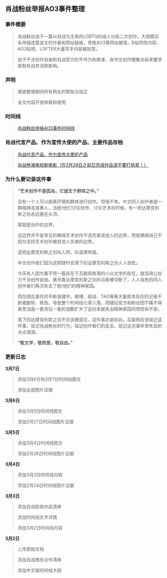 ## 肖战粉丝举报AO3事件整理
### 事件概要
>肖战粉丝由于一篇以肖战为主角的LGBTQ的成人分级二次创作，大规模实名举报连载该文的作者和网站链接，导致AO3等网站被墙，B站同性内容、AO3贴吧、LOFTER大量写手内容被封禁。
>
>由于干涉创作自由和肖战官方的不作为和推诿，各中文创作圈集合起来要求抵制肖战并消除影响。
### 声明
>感谢整理期间所有网友的帮助与指正
>
>全文内容开放转载和使用
### 时间线
>[肖战粉丝举报AO3事件时间线](https://github.com/Feb27HistoryMoment/XiaoZhanGate/blob/master/Timeline.md)
### 肖战代言产品、作为宣传大使的产品、主要作品存档
>[肖战代言产品、作为宣传大使的产品](https://github.com/Feb27HistoryMoment/XiaoZhanGate/blob/master/endorsermentList.md)

>[肖战参演电视剧电影（在2月29日之前已完成作品请不要打低星！）](https://github.com/Feb27HistoryMoment/XiaoZhanGate/blob/master/TVfilmList.md)
### 为什么要记录这件事
>**“艺术创作不是孤岛，它诞生于群体之中。”**
>
>没有一个人可以脱离环境和群体进行创作。但很不幸，中文同人创作者是一群精神吉普赛人，当她/他们讨论创作、讨论艺术的时候，有一把达摩克利斯之剑永远悬在头顶。
>
>那就是创作的边界。
>
>这边界并不是常见的确保艺术创作不去伤害其他人的边界，而是确保自己不因为坚持艺术创作被其他人伤害的边界。
>
>这把达摩克利斯之剑叫人肉，叫滥用举报。
>
>中文创作者们因为这把随时会落下的达摩克利斯之剑人人自危。
>
>今天有人因为看不惯一篇存在于互联网角落的小众文学的存在，就滥用公权力干涉创作自由。悬吊着达摩克利斯之剑的马鬃被切断了，人人自危的同人创作者们再次失去了她/他们的精神家园。
>
>而在随后事件的不断发酵中，微博、超话、TAG等等大量原本存在的记录不断被删除、修改，导致整个时间线七零八落，而随后官方和粉丝团不痛不痒甚至当面一套背后一套的道歉扩大了这份本就失去精神家园的愤怒和不安。
>
>落下的达摩克利斯之剑不应该被遗忘，这件事亦是如此。互联网应该铭记这件事，铭记肖战粉丝的行为，铭记创作者们的反击，铭记这次事件里失去的点点滴滴。
>
>**“敬文学，敬热爱，敬自由。”**
### 更新日志
**3月7日**
>添加3月6日和3月7日时间线图文
>
>添加全部图片证据

**3月6日**
>添加3月5日时间线图文
>
>添加2月27日时间线图片证据

**3月5日**
>添加3月4日时间线图文
>
>添加2月26日时间线图片证据

**3月4日**
>添加3月3日时间线内容
>
>添加2月24日时间线图片证据

**3月3日**
>添加肖战影视作品清单
>
>添加时间线文字详情
>
>添加3月2日时间线内容

**3月2日**
> 上传原始文档
>
> 添加肖战商务合作清单
>
> 添加中文版时间线大纲
